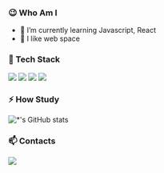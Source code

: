 

### 😉 Who Am I
- 🌱 I’m currently learning Javascript, React
- 💖 I like web space 

### 🔭 Tech Stack
<img src="https://img.shields.io/badge/HTML5-E34F26?style=flat-square&logo=HTML5&logoColor=white"/>
<img src="https://img.shields.io/badge/CSS-blue?style=flat-square&logo=css3&logoColor=white"/> 
<img src="https://img.shields.io/badge/Javascript-yellow?style=flat-square&logo=javascript&logoColor=white"/>
<img src="https://img.shields.io/badge/vue.js-4FC08D?style=flat-square&logo=vue.js&logoColor=white"> 


### ⚡ How Study

![*'s GitHub stats](https://github-readme-stats.vercel.app/api?username=moretz0921&show_icons=true&theme=highcontrast)

### 📫 Contacts
<a href="https://www.instagram.com/moretz0921/" target="_blank"><img src="https://img.shields.io/badge/instagram-critical?style=flat-square&logo=instagram&logoColor=white"/>   </a>



<!--
**moretz0921/moretz0921** is a ✨ _special_ ✨ repository because its `README.md` (this file) appears on your GitHub profile.

Here are some ideas to get you started:

- 🔭 I’m currently working on ...
- 🌱 I’m currently learning ...
- 👯 I’m looking to collaborate on ...
- 🤔 I’m looking for help with ...
- 💬 Ask me about ...
- 📫 How to reach me: ...
- 😄 Pronouns: ...
- ⚡ Fun fact: ...
-->

